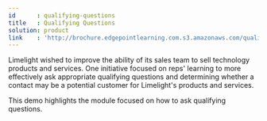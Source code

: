 ```yaml
---
id      : qualifying-questions
title   : Qualifying Questions
solution: product
link    : 'http://brochure.edgepointlearning.com.s3.amazonaws.com/qualifying-questions/_FLASH_EMBED.html'
---
```

Limelight wished to improve the ability of its sales team to sell technology products and services. One initiative focused on reps' learning to more effectively ask appropriate qualifying questions and determining whether a contact may be a potential customer for Limelight's products and services.

This demo highlights the module focused on how to ask qualifying questions.
